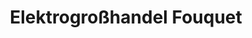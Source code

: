 ---
title: "Elektrogroßhandel Fouquet"
url: /pirmasens/elektrogrosshandel-fouquet/
shop: Großhandel
---
